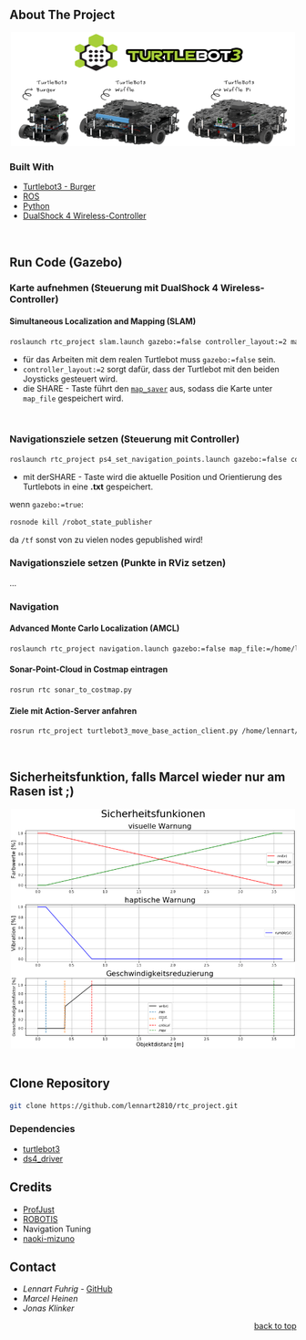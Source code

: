 <div id="top"></div>

## About The Project
<div align="center">
  <a href="https://www.turtlebot.com/">
    <img src="appendix/turtlebot3_with_logo.png" alt="Images" width="500" height="200">
  </a>
</div>

### Built With
* [Turtlebot3 - Burger](https://emanual.robotis.com/docs/en/platform/turtlebot3/overview/)
* [ROS](http://wiki.ros.org/)
* [Python](https://www.python.org)
* [DualShock 4 Wireless-Controller](https://www.playstation.com/de-de/accessories/dualshock-4-wireless-controller/)
<br />

## Run Code (Gazebo)

### Karte aufnehmen (Steuerung mit DualShock 4 Wireless-Controller)
#### Simultaneous Localization and Mapping (SLAM)
   ```sh
   roslaunch rtc_project slam.launch gazebo:=false controller_layout:=2 map_file:=/home/lennart/catkin_ws/src/rtc_project/maps/default_map
   ```
* für das Arbeiten mit dem realen Turtlebot muss `gazebo:=false` sein.
* `controller_layout:=2` sorgt dafür, dass der Turtlebot mit den beiden Joysticks gesteuert wird.
* die SHARE - Taste führt den [`map_saver`](http://wiki.ros.org/map_server) aus, sodass die Karte unter `map_file` gespeichert wird.
<br />

### Navigationsziele setzen (Steuerung mit Controller)
   ```sh
   roslaunch rtc_project ps4_set_navigation_points.launch gazebo:=false controller_layout:=2 map_file:=/home/lennart/catkin_ws/src/rtc_project/maps/house_map.yaml
   ```
* mit derSHARE - Taste wird die aktuelle Position und Orientierung des Turtlebots in eine **.txt** gespeichert.  
   
wenn `gazebo:=true`:
   ```sh
   rosnode kill /robot_state_publisher
   ```
da `/tf` sonst von zu vielen nodes gepublished wird!

### Navigationsziele setzen (Punkte in RViz setzen)
...
<br />

### Navigation
#### Advanced Monte Carlo Localization (AMCL)
   ```sh
   roslaunch rtc_project navigation.launch gazebo:=false map_file:=/home/lennart/catkin_ws/src/rtc_project/maps/house_map.yaml
   ```
#### Sonar-Point-Cloud in Costmap eintragen
   ```sh
   rosrun rtc sonar_to_costmap.py
   ```
#### Ziele mit Action-Server anfahren 
   ```sh
   rosrun rtc_project turtlebot3_move_base_action_client.py /home/lennart/catkin_ws/src/rtc_project/maps/house_map_path.txt
   ```
<br />

## Sicherheitsfunktion, falls Marcel wieder nur am Rasen ist ;)
<div align="center">
  <a href="https://github.com/lennart2810/rtc_project/blob/master/scripts/ObjectWarnings.ipynb">
    <img src="appendix/Sicherheitsfunktionen.png" alt="Images" width="500" height="420">
  </a>
</div>
<br />


## Clone Repository
   ```sh
   git clone https://github.com/lennart2810/rtc_project.git
   ```

### Dependencies 
* [turtlebot3](https://github.com/ROBOTIS-GIT/turtlebot3)
* [ds4_driver](https://github.com/naoki-mizuno/ds4_driver)

## Credits
* [ProfJust](https://github.com/ProfJust/rtc)
* [ROBOTIS](https://github.com/ROBOTIS-GIT/turtlebot3)
*  Navigation Tuning
* [naoki-mizuno](https://github.com/naoki-mizuno/ds4_driver)

## Contact
* _Lennart Fuhrig_ - [GitHub](https://github.com/lennart2810) 
* _Marcel Heinen_
* _Jonas Klinker_

<p align="right"><a href="#top">back to top</a></p>
